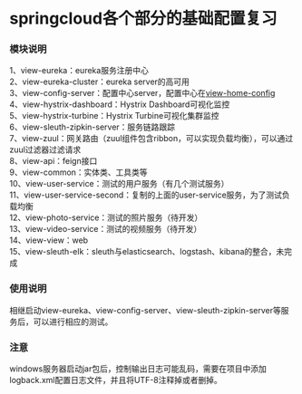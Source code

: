 # springcloud各个部分的基础配置复习

### 模块说明
1、view-eureka：eureka服务注册中心<br>
2、view-eureka-cluster：eureka server的高可用<br>
3、view-config-server：配置中心server，配置中心在[view-home-config](https://github.com/huanyingtoyou/view-home-config)<br>
4、view-hystrix-dashboard：Hystrix Dashboard可视化监控<br>
5、view-hystrix-turbine：Hystrix Turbine可视化集群监控<br>
6、view-sleuth-zipkin-server：服务链路跟踪<br>
7、view-zuul：网关路由（zuul组件包含ribbon，可以实现负载均衡），可以通过zuul过滤器过滤请求<br>
8、view-api：feign接口<br>
9、view-common：实体类、工具类等<br>
10、view-user-service：测试的用户服务（有几个测试服务）<br>
11、view-user-service-second：复制的上面的user-service服务，为了测试负载均衡<br>
12、view-photo-service：测试的照片服务（待开发）<br>
13、view-video-service：测试的视频服务（待开发）<br>
14、view-view：web<br>
15、view-sleuth-elk：sleuth与elasticsearch、logstash、kibana的整合，未完成

### 使用说明
相继启动view-eureka、view-config-server、view-sleuth-zipkin-server等服务后，可以进行相应的测试。

### 注意
windows服务器启动jar包后，控制输出日志可能乱码，需要在项目中添加logback.xml配置日志文件，并且将<charset>UTF-8</charset>注释掉或者删掉。

